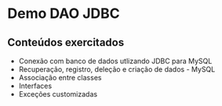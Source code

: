 # Demo DAO JDBC

## Conteúdos exercitados
- Conexão com banco de dados utlizando JDBC para MySQL
- Recuperação, registro, deleção e criação de dados - MySQL
- Associação entre classes
- Interfaces
- Exceções customizadas
